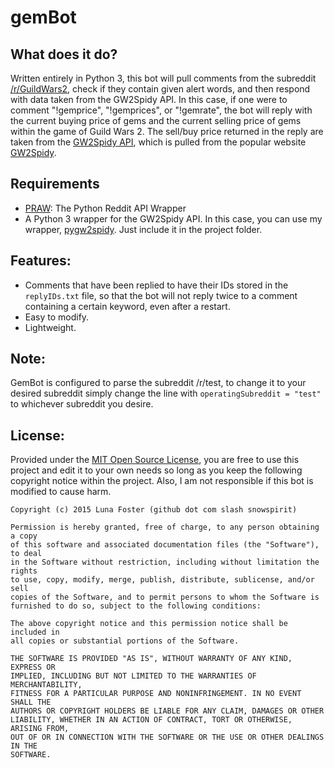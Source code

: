 # gemBot

What does it do?
----------------
Written entirely in Python 3, this bot will pull comments from the subreddit [/r/GuildWars2](http://www.reddit.com/r/guildwars2), check if they contain given alert words, and then respond with data taken from the GW2Spidy API. In this case, if one were to comment "!gemprice", "!gemprices", or "!gemrate", the bot will reply with the current buying price of gems and the current selling price of gems within the game of Guild Wars 2. The sell/buy price returned in the reply are taken from the [GW2Spidy API](https://github.com/rubensayshi/gw2spidy/wiki/API-v0.9), which is pulled from the popular website [GW2Spidy](http://www.gw2spidy.com/).

Requirements
------------

- [PRAW](https://praw.readthedocs.org/en/v2.1.21/): The Python Reddit API Wrapper
- A Python 3 wrapper for the GW2Spidy API. In this case, you can use my wrapper, [pygw2spidy](https://github.com/snowspirit/pygw2spidy). Just include it in the project folder.

Features:
---------

- Comments that have been replied to have their IDs stored in the `replyIDs.txt` file, so that the bot will not reply twice to a comment containing a certain keyword, even after a restart.
- Easy to modify.
- Lightweight.

Note:
-----
GemBot is configured to parse the subreddit /r/test, to change it to your desired subreddit simply change the line with `operatingSubreddit = "test"` to whichever subreddit you desire.

License:
--------
Provided under the [MIT Open Source License](http://opensource.org/licenses/MIT), you are free to use this project and edit it to your own needs so long as you keep the following copyright notice within the project. Also, I am not responsible if this bot is modified to cause harm.

    Copyright (c) 2015 Luna Foster (github dot com slash snowspirit)
    
    Permission is hereby granted, free of charge, to any person obtaining a copy
    of this software and associated documentation files (the "Software"), to deal
    in the Software without restriction, including without limitation the rights
    to use, copy, modify, merge, publish, distribute, sublicense, and/or sell
    copies of the Software, and to permit persons to whom the Software is
    furnished to do so, subject to the following conditions:
    
    The above copyright notice and this permission notice shall be included in
    all copies or substantial portions of the Software.
    
    THE SOFTWARE IS PROVIDED "AS IS", WITHOUT WARRANTY OF ANY KIND, EXPRESS OR
    IMPLIED, INCLUDING BUT NOT LIMITED TO THE WARRANTIES OF MERCHANTABILITY,
    FITNESS FOR A PARTICULAR PURPOSE AND NONINFRINGEMENT. IN NO EVENT SHALL THE
    AUTHORS OR COPYRIGHT HOLDERS BE LIABLE FOR ANY CLAIM, DAMAGES OR OTHER
    LIABILITY, WHETHER IN AN ACTION OF CONTRACT, TORT OR OTHERWISE, ARISING FROM,
    OUT OF OR IN CONNECTION WITH THE SOFTWARE OR THE USE OR OTHER DEALINGS IN THE
    SOFTWARE.
